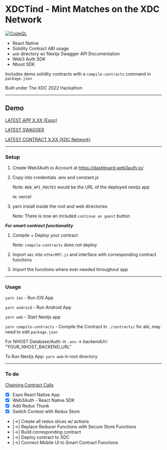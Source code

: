 # XDCTind - Mint Matches on the XDC Network

[![CodeQL](https://github.com/jongan69/xdctind/actions/workflows/codeql-analysis.yml/badge.svg)](https://github.com/jongan69/xdctind/actions/workflows/codeql-analysis.yml)

- React Native
- Solidity Contract ABI usage
- `web` directory w/ Nextjs Swagger API Documentation
- Web3 Auth SDK
- Nhost SDK

Includes demo solidity contracts with a `compile-contracts` command in `package.json`

Built under The XDC 2022 Hackathon

------

## Demo

[LATEST APP X.XX (Expo)](https://expo.dev/@jongan69/xdctind)

[LATEST SWAGGER](https://xdc-de-fi-hackathon.vercel.app/)

[LATEST CONTRACT X.XX (XDC Network)](https://remix.xinfin.network/#optimize=false&runs=200&evmVersion=null&version=soljson-v0.8.7+commit.e28d00a7.js)

------

### Setup

1. Create Web3Auth.io Account at <https://dashboard.web3auth.io/>
2. Copy into credentials .env and constant.js

   Note: `WEB_API_ROUTES` would be the URL of the deployed nextjs app

   ie: vercel

3. yarn install inside the root and web directories

   Note: There is now an included `continue as guest` button

***For smart contract functionality***

1. Compile + Deploy your contract

   Note: `compile-contracts` does not deploy

2. Import `abi` into `etherRPC.js` and interface with corresponding contract functions
3. Import the functions where ever needed throughout app

------

### Usage

`yarn ios` - Run iOS App

`yarn android` - Run Android App

`yarn web` - Start Nextjs app

`yarn compile-contracts` - Compile the Contract in `./contracts/` for abi, may need to edit `package.json`

For NHOST Database/Auth:
in `.env` -> backendUrl: "YOUR_NHOST_BACKEND_URL"

To Run Nextjs App:
  `yarn web` in root directory

------

### To do

[Chaining Contract Calls](https://blog.chain.link/smart-contract-call-another-smart-contract/)

- [x] Expo React Native App
- [x] Web3Auth - React Native SDK
- [x] Add Redux Thunk
- [x] Switch Context with Redux Store
- [->] Create all redux slices w/ actions
- [->] Replace Reducer Functions with Secure Store Functions
- [->] Build corresponding contract
- [->] Deploy contract to XDC
- [->] Connect Mobile UI to Smart Contract Functions
